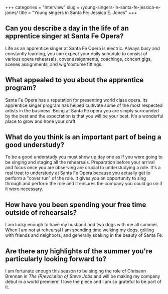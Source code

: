 +++
categories = "Interview"
slug = /young-singers-in-santa-fe-jessica-e-jones/
title = "Young singers in Santa Fe: Jessica E. Jones"
+++

## Can you describe a day in the life of an apprentice singer at Santa Fe Opera?

Life as an apprentice singer at Santa Fe Opera is electric. Always busy and constantly learning, you can expect your daily schedule to consist of various opera rehearsals, cover assignments, coachings, concert gigs, scenes assignments, and wig/costume fittings.  

## What appealed to you about the apprentice program?

Santa Fe Opera has a reputation for presenting world class opera. Its apprentice singer program has helped cultivate some of the most respected artists in the business. Being at Santa Fe opera you are simply surrounded by the best and the expectation is that you will be your best. It's a wonderful place to grow and hone your craft. 

## What do you think is an important part of being a good understudy?

To be a good understudy you must show up day one as if you were going to be singing and staging all the rehearsals. Preparation before your arrival and focus once you are observing are crucial to understudying a role. It's a real treat to understudy at Santa Fe Opera because you actually get to perform a "cover run" of the role. It gives you an opportunity to sing through and perform the role and it ensures the company you could go on if it were necessary. 

## How have you been spending your free time outside of rehearsals?

I am lucky enough to have my husband and two dogs with me all summer. When I am not at rehearsal I am spending time walking my dogs, grilling with friends and neighbors, and generally soaking in the beauty of Santa Fe. 

## Are there any highlights of the summer you're particularly looking forward to?

I am fortunate enough this season to be singing the role of Chrisann Brennan in *The (R)evolution of Steve Jobs* and will be making my company debut in a world premiere! I love the piece and I am so grateful to be part of it. 
